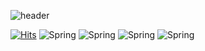 ![header](https://capsule-render.vercel.app/api?type=waving&color=65db84&height=120&section=header&text=Ohmry&fontSize=40&fontColor=2b2b2b&fontAlignY=80)

[![Hits](https://hits.seeyoufarm.com/api/count/incr/badge.svg?url=https%3A%2F%2Fgithub.com%2FOhmry&count_bg=%2379C83D&title_bg=%23555555&icon=&icon_color=%23E7E7E7&title=visit&edge_flat=true)](https://hits.seeyoufarm.com)
![Spring](https://img.shields.io/badge/Spring-6DB33F?style=flat-square&logo=Spring&logoColor=white) ![Spring](https://img.shields.io/badge/Javascript-F7DF1E?style=flat-square&logo=Javascript&logoColor=black) ![Spring](https://img.shields.io/badge/Electron-47848F?style=flat-square&logo=Electron&logoColor=white) ![Spring](https://img.shields.io/badge/Vue.js-4FC08D?style=flat-square&logo=Vue.js&logoColor=white)

<!--
[![Stats](https://github-readme-stats.vercel.app/api?username=Ohmry&show_icons=true&theme=vue)](https://github.com/Ohmry)
-->
